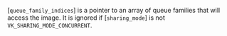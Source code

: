 [`queue_family_indices`] is a pointer to an array of queue families
that will access the image.
It is ignored if [`sharing_mode`] is not
`VK_SHARING_MODE_CONCURRENT`.